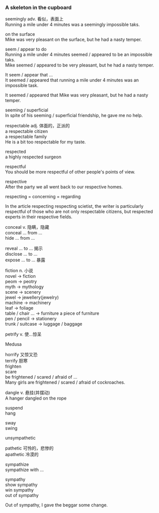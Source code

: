 ### A skeleton in the cupboard  
seemingly adv. 看似，表面上  
Running a mile under 4 minutes was a seemingly impossible taks.  
  
on the surface  
Mike was very pleasant on the surface, but he had a nasty temper.  
  
seem / appear to do  
Running a mile under 4 minutes seemed / appeared to be an impossible taks.  
Mike seemed / appeared to be very pleasant, but he had a nasty temper.  
  
It seem / appear that ...  
It seemed / appeared that running a mile under 4 minutes was an impossible task.  
  
It seemed / appeared that Mike was very pleasant, but he had a nasty temper.  
  
seeming / superficial  
In spite of his seeming / superficial friendship, he gave me no help.  
  
respectable adj. 体面的，正派的  
a respectable citizen  
a respectable family  
He is a bit too respectable for my taste.  
  
respected  
a highly respected surgeon  
  
respectful  
You should be more respectful of other people's points of view.  
  
respective  
After the party we all went back to our respective homes.  
  
respecting = concerning = regarding  
  
In the article respecting respecting scietist, the writer is particularly respectful of those who are not only respectable citizens, but respected experts in their respective fields.  
  
conceal v. 隐瞒，隐藏  
conceal ... from ...  
hide ... from ...  
  
reveal ... to ... 揭示  
disclose ... to ...  
expose ... to ...  暴露  
  
fiction n. 小说  
novel -> fiction  
peom -> peotry  
myth -> mythology  
scene -> scenery  
jewel -> jewellery(jewelry)  
machine -> machinery  
leaf -> foliage  
table / chair ... -> furniture  a piece of furniture  
pen / pencil -> stationery  
trunk / suitcase -> luggage / baggage  

petrify v. 使...惊呆  
  
Medusa  
  
horrify 又惊又恐  
terrify 胆寒  
frighten  
scare  
be frightened / scared / afraid of ...  
Many girls are frightened / scared / afraid of cockroaches.  
  
dangle v. 悬挂(并摆动)  
A hanger dangled on the rope  
  
suspend  
hang  
  
sway  
swing  
  
unsympathetic  
  
pathetic 可怜的，悲惨的  
apathetic 冷漠的  
  
sympathize  
sympathize with ...  
  
sympathy  
show sympathy  
win sympathy  
out of sympathy  
  
Out of sympathy, I gave the beggar some change.  